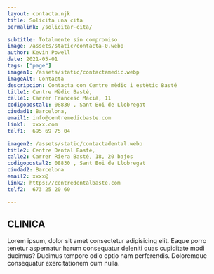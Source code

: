 ```yaml
---
layout: contacta.njk
title: Solicita una cita
permalink: /solicitar-cita/

subtitle: Totalmente sin compromiso
image: /assets/static/contacta-0.webp
author: Kevin Powell 
date: 2021-05-01
tags: ["page"]
imagen1: /assets/static/contactamedic.webp
imageAlt: Contacta
descripcion: Contacta con Centre mèdic i estètic Basté
title1: Centre Mèdic Basté,
calle1: Carrer Francesc Macià, 11
codigopostal1: 08830 , Sant Boi de Llobregat
ciudad1: Barcelona,
email1: info@centremedicbaste.com
link1:  xxxx.com
telf1:  695 69 75 04

imagen2: /assets/static/contactadental.webp
title2: Centre Dental Basté,
calle2: Carrer Riera Basté, 18, 20 bajos
codigopostal2: 08830 , Sant Boi de Llobregat 
ciudad2: Barcelona
email2: xxxx@ 
link2: https://centredentalbaste.com 
telf2:  673 25 20 60

---
```

## CLINICA
Lorem ipsum, dolor sit amet consectetur adipisicing elit. Eaque porro tenetur aspernatur harum consequatur deleniti quas cupiditate modi ducimus? Ducimus tempore odio optio nam perferendis. Doloremque consequatur exercitationem cum nulla.   

